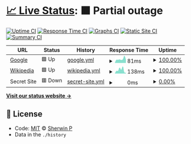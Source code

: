 # [📈 Live Status](https://sherwin7.github.io/uptime_test): <!--live status--> **🟧 Partial outage**

<!--start: description--

**Upptime** (https://upptime.js.org) is the open-source uptime monitor and status page, powered entirely by GitHub Actions and Issues. It's made with 💚 by your friends at [Koj](https://koj.co).

<!--end: description-->

[![Uptime CI](https://github.com/koj-co/upptime/workflows/Uptime%20CI/badge.svg)](https://github.com/koj-co/upptime/actions?query=workflow%3A%22Uptime+CI%22)
[![Response Time CI](https://github.com/koj-co/upptime/workflows/Response%20Time%20CI/badge.svg)](https://github.com/koj-co/upptime/actions?query=workflow%3A%22Response+Time+CI%22)
[![Graphs CI](https://github.com/koj-co/upptime/workflows/Graphs%20CI/badge.svg)](https://github.com/koj-co/upptime/actions?query=workflow%3A%22Graphs+CI%22)
[![Static Site CI](https://github.com/koj-co/upptime/workflows/Static%20Site%20CI/badge.svg)](https://github.com/koj-co/upptime/actions?query=workflow%3A%22Static+Site+CI%22)
[![Summary CI](https://github.com/koj-co/upptime/workflows/Summary%20CI/badge.svg)](https://github.com/koj-co/upptime/actions?query=workflow%3A%22Summary+CI%22)

<!--start: status pages-->
<!-- This summary is generated by Upptime (https://github.com/upptime/upptime) -->
<!-- Do not edit this manually, your changes will be overwritten -->
<!-- prettier-ignore -->
| URL | Status | History | Response Time | Uptime |
| --- | ------ | ------- | ------------- | ------ |
| <img alt="" src="https://favicons.githubusercontent.com/www.google.com" height="13"> [Google](https://www.google.com) | 🟩 Up | [google.yml](https://github.com/sherwin7/uptime_test/commits/master/history/google.yml) | <details><summary><img alt="Response time graph" src="./graphs/google/response-time-week.png" height="20"> 81ms</summary><br><a href="https://sherwin7.github.io/uptime_test/history/google"><img alt="Response time 81" src="https://img.shields.io/endpoint?url=https%3A%2F%2Fraw.githubusercontent.com%2Fsherwin7%2Fuptime_test%2Fmaster%2Fapi%2Fgoogle%2Fresponse-time.json"></a><br><a href="https://sherwin7.github.io/uptime_test/history/google"><img alt="24-hour response time 69" src="https://img.shields.io/endpoint?url=https%3A%2F%2Fraw.githubusercontent.com%2Fsherwin7%2Fuptime_test%2Fmaster%2Fapi%2Fgoogle%2Fresponse-time-day.json"></a><br><a href="https://sherwin7.github.io/uptime_test/history/google"><img alt="7-day response time 81" src="https://img.shields.io/endpoint?url=https%3A%2F%2Fraw.githubusercontent.com%2Fsherwin7%2Fuptime_test%2Fmaster%2Fapi%2Fgoogle%2Fresponse-time-week.json"></a><br><a href="https://sherwin7.github.io/uptime_test/history/google"><img alt="30-day response time 81" src="https://img.shields.io/endpoint?url=https%3A%2F%2Fraw.githubusercontent.com%2Fsherwin7%2Fuptime_test%2Fmaster%2Fapi%2Fgoogle%2Fresponse-time-month.json"></a><br><a href="https://sherwin7.github.io/uptime_test/history/google"><img alt="1-year response time 81" src="https://img.shields.io/endpoint?url=https%3A%2F%2Fraw.githubusercontent.com%2Fsherwin7%2Fuptime_test%2Fmaster%2Fapi%2Fgoogle%2Fresponse-time-year.json"></a></details> | <details><summary><a href="https://sherwin7.github.io/uptime_test/history/google">100.00%</a></summary><a href="https://sherwin7.github.io/uptime_test/history/google"><img alt="All-time uptime 100.00%" src="https://img.shields.io/endpoint?url=https%3A%2F%2Fraw.githubusercontent.com%2Fsherwin7%2Fuptime_test%2Fmaster%2Fapi%2Fgoogle%2Fuptime.json"></a><br><a href="https://sherwin7.github.io/uptime_test/history/google"><img alt="24-hour uptime 100.00%" src="https://img.shields.io/endpoint?url=https%3A%2F%2Fraw.githubusercontent.com%2Fsherwin7%2Fuptime_test%2Fmaster%2Fapi%2Fgoogle%2Fuptime-day.json"></a><br><a href="https://sherwin7.github.io/uptime_test/history/google"><img alt="7-day uptime 100.00%" src="https://img.shields.io/endpoint?url=https%3A%2F%2Fraw.githubusercontent.com%2Fsherwin7%2Fuptime_test%2Fmaster%2Fapi%2Fgoogle%2Fuptime-week.json"></a><br><a href="https://sherwin7.github.io/uptime_test/history/google"><img alt="30-day uptime 100.00%" src="https://img.shields.io/endpoint?url=https%3A%2F%2Fraw.githubusercontent.com%2Fsherwin7%2Fuptime_test%2Fmaster%2Fapi%2Fgoogle%2Fuptime-month.json"></a><br><a href="https://sherwin7.github.io/uptime_test/history/google"><img alt="1-year uptime 100.00%" src="https://img.shields.io/endpoint?url=https%3A%2F%2Fraw.githubusercontent.com%2Fsherwin7%2Fuptime_test%2Fmaster%2Fapi%2Fgoogle%2Fuptime-year.json"></a></details>
| <img alt="" src="https://favicons.githubusercontent.com/en.wikipedia.org" height="13"> [Wikipedia](https://en.wikipedia.org) | 🟩 Up | [wikipedia.yml](https://github.com/sherwin7/uptime_test/commits/master/history/wikipedia.yml) | <details><summary><img alt="Response time graph" src="./graphs/wikipedia/response-time-week.png" height="20"> 138ms</summary><br><a href="https://sherwin7.github.io/uptime_test/history/wikipedia"><img alt="Response time 137" src="https://img.shields.io/endpoint?url=https%3A%2F%2Fraw.githubusercontent.com%2Fsherwin7%2Fuptime_test%2Fmaster%2Fapi%2Fwikipedia%2Fresponse-time.json"></a><br><a href="https://sherwin7.github.io/uptime_test/history/wikipedia"><img alt="24-hour response time 25" src="https://img.shields.io/endpoint?url=https%3A%2F%2Fraw.githubusercontent.com%2Fsherwin7%2Fuptime_test%2Fmaster%2Fapi%2Fwikipedia%2Fresponse-time-day.json"></a><br><a href="https://sherwin7.github.io/uptime_test/history/wikipedia"><img alt="7-day response time 138" src="https://img.shields.io/endpoint?url=https%3A%2F%2Fraw.githubusercontent.com%2Fsherwin7%2Fuptime_test%2Fmaster%2Fapi%2Fwikipedia%2Fresponse-time-week.json"></a><br><a href="https://sherwin7.github.io/uptime_test/history/wikipedia"><img alt="30-day response time 137" src="https://img.shields.io/endpoint?url=https%3A%2F%2Fraw.githubusercontent.com%2Fsherwin7%2Fuptime_test%2Fmaster%2Fapi%2Fwikipedia%2Fresponse-time-month.json"></a><br><a href="https://sherwin7.github.io/uptime_test/history/wikipedia"><img alt="1-year response time 137" src="https://img.shields.io/endpoint?url=https%3A%2F%2Fraw.githubusercontent.com%2Fsherwin7%2Fuptime_test%2Fmaster%2Fapi%2Fwikipedia%2Fresponse-time-year.json"></a></details> | <details><summary><a href="https://sherwin7.github.io/uptime_test/history/wikipedia">100.00%</a></summary><a href="https://sherwin7.github.io/uptime_test/history/wikipedia"><img alt="All-time uptime 100.00%" src="https://img.shields.io/endpoint?url=https%3A%2F%2Fraw.githubusercontent.com%2Fsherwin7%2Fuptime_test%2Fmaster%2Fapi%2Fwikipedia%2Fuptime.json"></a><br><a href="https://sherwin7.github.io/uptime_test/history/wikipedia"><img alt="24-hour uptime 100.00%" src="https://img.shields.io/endpoint?url=https%3A%2F%2Fraw.githubusercontent.com%2Fsherwin7%2Fuptime_test%2Fmaster%2Fapi%2Fwikipedia%2Fuptime-day.json"></a><br><a href="https://sherwin7.github.io/uptime_test/history/wikipedia"><img alt="7-day uptime 100.00%" src="https://img.shields.io/endpoint?url=https%3A%2F%2Fraw.githubusercontent.com%2Fsherwin7%2Fuptime_test%2Fmaster%2Fapi%2Fwikipedia%2Fuptime-week.json"></a><br><a href="https://sherwin7.github.io/uptime_test/history/wikipedia"><img alt="30-day uptime 100.00%" src="https://img.shields.io/endpoint?url=https%3A%2F%2Fraw.githubusercontent.com%2Fsherwin7%2Fuptime_test%2Fmaster%2Fapi%2Fwikipedia%2Fuptime-month.json"></a><br><a href="https://sherwin7.github.io/uptime_test/history/wikipedia"><img alt="1-year uptime 100.00%" src="https://img.shields.io/endpoint?url=https%3A%2F%2Fraw.githubusercontent.com%2Fsherwin7%2Fuptime_test%2Fmaster%2Fapi%2Fwikipedia%2Fuptime-year.json"></a></details>
| <img alt="" src="https://favicons.githubusercontent.com/null" height="13"> Secret Site | 🟥 Down | [secret-site.yml](https://github.com/sherwin7/uptime_test/commits/master/history/secret-site.yml) | <details><summary><img alt="Response time graph" src="./graphs/secret-site/response-time-week.png" height="20"> 0ms</summary><br><a href="https://sherwin7.github.io/uptime_test/history/secret-site"><img alt="Response time 0" src="https://img.shields.io/endpoint?url=https%3A%2F%2Fraw.githubusercontent.com%2Fsherwin7%2Fuptime_test%2Fmaster%2Fapi%2Fsecret-site%2Fresponse-time.json"></a><br><a href="https://sherwin7.github.io/uptime_test/history/secret-site"><img alt="24-hour response time 0" src="https://img.shields.io/endpoint?url=https%3A%2F%2Fraw.githubusercontent.com%2Fsherwin7%2Fuptime_test%2Fmaster%2Fapi%2Fsecret-site%2Fresponse-time-day.json"></a><br><a href="https://sherwin7.github.io/uptime_test/history/secret-site"><img alt="7-day response time 0" src="https://img.shields.io/endpoint?url=https%3A%2F%2Fraw.githubusercontent.com%2Fsherwin7%2Fuptime_test%2Fmaster%2Fapi%2Fsecret-site%2Fresponse-time-week.json"></a><br><a href="https://sherwin7.github.io/uptime_test/history/secret-site"><img alt="30-day response time 0" src="https://img.shields.io/endpoint?url=https%3A%2F%2Fraw.githubusercontent.com%2Fsherwin7%2Fuptime_test%2Fmaster%2Fapi%2Fsecret-site%2Fresponse-time-month.json"></a><br><a href="https://sherwin7.github.io/uptime_test/history/secret-site"><img alt="1-year response time 0" src="https://img.shields.io/endpoint?url=https%3A%2F%2Fraw.githubusercontent.com%2Fsherwin7%2Fuptime_test%2Fmaster%2Fapi%2Fsecret-site%2Fresponse-time-year.json"></a></details> | <details><summary><a href="https://sherwin7.github.io/uptime_test/history/secret-site">0.00%</a></summary><a href="https://sherwin7.github.io/uptime_test/history/secret-site"><img alt="All-time uptime 87.11%" src="https://img.shields.io/endpoint?url=https%3A%2F%2Fraw.githubusercontent.com%2Fsherwin7%2Fuptime_test%2Fmaster%2Fapi%2Fsecret-site%2Fuptime.json"></a><br><a href="https://sherwin7.github.io/uptime_test/history/secret-site"><img alt="24-hour uptime 0.00%" src="https://img.shields.io/endpoint?url=https%3A%2F%2Fraw.githubusercontent.com%2Fsherwin7%2Fuptime_test%2Fmaster%2Fapi%2Fsecret-site%2Fuptime-day.json"></a><br><a href="https://sherwin7.github.io/uptime_test/history/secret-site"><img alt="7-day uptime 0.00%" src="https://img.shields.io/endpoint?url=https%3A%2F%2Fraw.githubusercontent.com%2Fsherwin7%2Fuptime_test%2Fmaster%2Fapi%2Fsecret-site%2Fuptime-week.json"></a><br><a href="https://sherwin7.github.io/uptime_test/history/secret-site"><img alt="30-day uptime 48.91%" src="https://img.shields.io/endpoint?url=https%3A%2F%2Fraw.githubusercontent.com%2Fsherwin7%2Fuptime_test%2Fmaster%2Fapi%2Fsecret-site%2Fuptime-month.json"></a><br><a href="https://sherwin7.github.io/uptime_test/history/secret-site"><img alt="1-year uptime 87.11%" src="https://img.shields.io/endpoint?url=https%3A%2F%2Fraw.githubusercontent.com%2Fsherwin7%2Fuptime_test%2Fmaster%2Fapi%2Fsecret-site%2Fuptime-year.json"></a></details>

<!--end: status pages-->

[**Visit our status website →**](https://sherwin7.github.io/uptime_test)

## 📄 License

- Code: [MIT](./LICENSE) © [Sherwin P](sherwinp.me)
- Data in the `./history`
